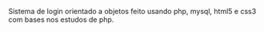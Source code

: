 Sistema de login orientado a objetos feito usando php, mysql, html5 e css3 com bases nos estudos de php. 